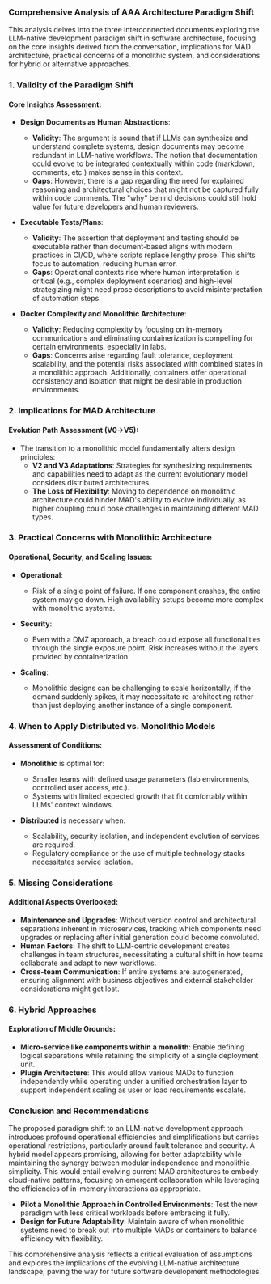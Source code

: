 ### Comprehensive Analysis of AAA Architecture Paradigm Shift

This analysis delves into the three interconnected documents exploring the LLM-native development paradigm shift in software architecture, focusing on the core insights derived from the conversation, implications for MAD architecture, practical concerns of a monolithic system, and considerations for hybrid or alternative approaches.

### 1. Validity of the Paradigm Shift

#### Core Insights Assessment:
- **Design Documents as Human Abstractions**: 
  - **Validity**: The argument is sound that if LLMs can synthesize and understand complete systems, design documents may become redundant in LLM-native workflows. The notion that documentation could evolve to be integrated contextually within code (markdown, comments, etc.) makes sense in this context.
  - **Gaps**: However, there is a gap regarding the need for explained reasoning and architectural choices that might not be captured fully within code comments. The "why" behind decisions could still hold value for future developers and human reviewers.

- **Executable Tests/Plans**: 
  - **Validity**: The assertion that deployment and testing should be executable rather than document-based aligns with modern practices in CI/CD, where scripts replace lengthy prose. This shifts focus to automation, reducing human error.
  - **Gaps**: Operational contexts rise where human interpretation is critical (e.g., complex deployment scenarios) and high-level strategizing might need prose descriptions to avoid misinterpretation of automation steps.

- **Docker Complexity and Monolithic Architecture**:
  - **Validity**: Reducing complexity by focusing on in-memory communications and eliminating containerization is compelling for certain environments, especially in labs.
  - **Gaps**: Concerns arise regarding fault tolerance, deployment scalability, and the potential risks associated with combined states in a monolithic approach. Additionally, containers offer operational consistency and isolation that might be desirable in production environments.

### 2. Implications for MAD Architecture

#### Evolution Path Assessment (V0→V5):
- The transition to a monolithic model fundamentally alters design principles:
  - **V2 and V3 Adaptations**: Strategies for synthesizing requirements and capabilities need to adapt as the current evolutionary model considers distributed architectures.
  - **The Loss of Flexibility**: Moving to dependence on monolithic architecture could hinder MAD's ability to evolve individually, as higher coupling could pose challenges in maintaining different MAD types.

### 3. Practical Concerns with Monolithic Architecture

#### Operational, Security, and Scaling Issues:
- **Operational**: 
  - Risk of a single point of failure. If one component crashes, the entire system may go down. High availability setups become more complex with monolithic systems.
  
- **Security**: 
  - Even with a DMZ approach, a breach could expose all functionalities through the single exposure point. Risk increases without the layers provided by containerization.
  
- **Scaling**: 
  - Monolithic designs can be challenging to scale horizontally; if the demand suddenly spikes, it may necessitate re-architecting rather than just deploying another instance of a single component.

### 4. When to Apply Distributed vs. Monolithic Models

#### Assessment of Conditions:
- **Monolithic** is optimal for:
  - Smaller teams with defined usage parameters (lab environments, controlled user access, etc.).
  - Systems with limited expected growth that fit comfortably within LLMs' context windows.
  
- **Distributed** is necessary when:
  - Scalability, security isolation, and independent evolution of services are required.
  - Regulatory compliance or the use of multiple technology stacks necessitates service isolation.

### 5. Missing Considerations

#### Additional Aspects Overlooked:
- **Maintenance and Upgrades**: Without version control and architectural separations inherent in microservices, tracking which components need upgrades or replacing after initial generation could become convoluted.
- **Human Factors**: The shift to LLM-centric development creates challenges in team structures, necessitating a cultural shift in how teams collaborate and adapt to new workflows.
- **Cross-team Communication**: If entire systems are autogenerated, ensuring alignment with business objectives and external stakeholder considerations might get lost.

### 6. Hybrid Approaches

#### Exploration of Middle Grounds:
- **Micro-service like components within a monolith**: Enable defining logical separations while retaining the simplicity of a single deployment unit.
- **Plugin Architecture**: This would allow various MADs to function independently while operating under a unified orchestration layer to support independent scaling as user or load requirements escalate.

### Conclusion and Recommendations

The proposed paradigm shift to an LLM-native development approach introduces profound operational efficiencies and simplifications but carries operational restrictions, particularly around fault tolerance and security. A hybrid model appears promising, allowing for better adaptability while maintaining the synergy between modular independence and monolithic simplicity. This would entail evolving current MAD architectures to embody cloud-native patterns, focusing on emergent collaboration while leveraging the efficiencies of in-memory interactions as appropriate.

- **Pilot a Monolithic Approach in Controlled Environments**: Test the new paradigm with less critical workloads before embracing it fully.
- **Design for Future Adaptability**: Maintain aware of when monolithic systems need to break out into multiple MADs or containers to balance efficiency with flexibility.

This comprehensive analysis reflects a critical evaluation of assumptions and explores the implications of the evolving LLM-native architecture landscape, paving the way for future software development methodologies.